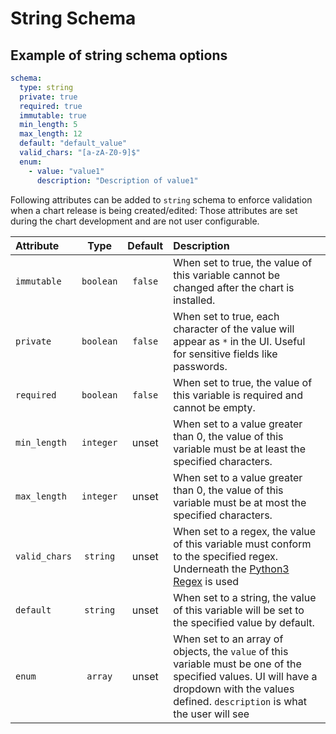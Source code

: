 # String Schema

## Example of string schema options

```yaml
schema:
  type: string
  private: true
  required: true
  immutable: true
  min_length: 5
  max_length: 12
  default: "default_value"
  valid_chars: "[a-zA-Z0-9]$"
  enum:
    - value: "value1"
      description: "Description of value1"
```

Following attributes can be added to `string` schema to enforce validation when a chart release is being created/edited:
Those attributes are set during the chart development and are not user configurable.

| Attribute     |   Type    | Default | Description                                                                                                                                                                                 |
| :------------ | :-------: | :-----: | :------------------------------------------------------------------------------------------------------------------------------------------------------------------------------------------ |
| `immutable`   | `boolean` | `false` | When set to true, the value of this variable cannot be changed after the chart is installed.                                                                                                |
| `private`     | `boolean` | `false` | When set to true, each character of the value will appear as `*` in the UI. Useful for sensitive fields like passwords.                                                                     |
| `required`    | `boolean` | `false` | When set to true, the value of this variable is required and cannot be empty.                                                                                                               |
| `min_length`  | `integer` |  unset  | When set to a value greater than 0, the value of this variable must be at least the specified characters.                                                                                   |
| `max_length`  | `integer` |  unset  | When set to a value greater than 0, the value of this variable must be at most the specified characters.                                                                                    |
| `valid_chars` | `string`  |  unset  | When set to a regex, the value of this variable must conform to the specified regex. Underneath the [Python3 Regex](https://docs.python.org/3/library/re.html) is used                      |
| `default`     | `string`  |  unset  | When set to a string, the value of this variable will be set to the specified value by default.                                                                                              |
| `enum`        |  `array`  |  unset  | When set to an array of objects, the `value` of this variable must be one of the specified values. UI will have a dropdown with the values defined. `description` is what the user will see |
